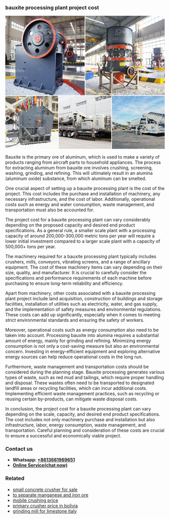 <h3>bauxite processing plant project cost</h3><img src='1702952931.jpg' alt=''><p>Bauxite is the primary ore of aluminum, which is used to make a variety of products ranging from aircraft parts to household appliances. The process for extracting aluminum from bauxite ore involves crushing, screening, washing, grinding, and refining. This will ultimately result in an alumina (aluminum oxide) substance, from which aluminum can be smelted.</p><p>One crucial aspect of setting up a bauxite processing plant is the cost of the project. This cost includes the purchase and installation of machinery, any necessary infrastructure, and the cost of labor. Additionally, operational costs such as energy and water consumption, waste management, and transportation must also be accounted for.</p><p>The project cost for a bauxite processing plant can vary considerably depending on the proposed capacity and desired end product specifications. As a general rule, a smaller scale plant with a processing capacity of around 200,000-300,000 metric tons per year will require a lower initial investment compared to a larger scale plant with a capacity of 500,000+ tons per year.</p><p>The machinery required for a bauxite processing plant typically includes crushers, mills, conveyors, vibrating screens, and a range of ancillary equipment. The cost of these machinery items can vary depending on their size, quality, and manufacturer. It is crucial to carefully consider the specifications and performance requirements of each machine before purchasing to ensure long-term reliability and efficiency.</p><p>Apart from machinery, other costs associated with a bauxite processing plant project include land acquisition, construction of buildings and storage facilities, installation of utilities such as electricity, water, and gas supply, and the implementation of safety measures and environmental regulations. These costs can add up significantly, especially when it comes to meeting strict environmental standards and ensuring the safety of workers.</p><p>Moreover, operational costs such as energy consumption also need to be taken into account. Processing bauxite into alumina requires a substantial amount of energy, mainly for grinding and refining. Minimizing energy consumption is not only a cost-saving measure but also an environmental concern. Investing in energy-efficient equipment and exploring alternative energy sources can help reduce operational costs in the long run.</p><p>Furthermore, waste management and transportation costs should be considered during the planning stage. Bauxite processing generates various types of waste, such as red mud and tailings, which require proper handling and disposal. These wastes often need to be transported to designated landfill areas or recycling facilities, which can incur additional costs. Implementing efficient waste management practices, such as recycling or reusing certain by-products, can mitigate waste disposal costs.</p><p>In conclusion, the project cost for a bauxite processing plant can vary depending on the scale, capacity, and desired end product specifications. The cost includes not only machinery purchase and installation but also infrastructure, labor, energy consumption, waste management, and transportation. Careful planning and consideration of these costs are crucial to ensure a successful and economically viable project.</p><h3>Contact us</h3><ul><li><strong>Whatsapp:&nbsp;<a href="https://wa.me/8613661969651">+8613661969651</a></strong></li><li><a href="https://swt.shibang-china.com/?git&amp;zhl&amp;bauxite processing plant project cost"><strong>Online Service(chat now)</strong></a></li></ul><h3>Related</h3><ul><li><a href='small concrete crusher for sale.md'>small concrete crusher for sale</a></li><li><a href='to separate manganese and iron ore.md'>to separate manganese and iron ore</a></li><li><a href='mobile crushing price.md'>mobile crushing price</a></li><li><a href='primary crusher price in bolivia.md'>primary crusher price in bolivia</a></li><li><a href='grinding mill for limestone italy.md'>grinding mill for limestone italy</a></li></ul>